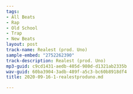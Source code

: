 ```yaml
---
tags:
- All Beats
- Rap
- Old School
- Trap
- New Beats
layout: post
track-name: Realest (prod. Uno)
sample-embed: "2752262390"
track-description: Realest (prod. Uno)
mp3-guid: c9cd1431-aedb-405d-980d-d1321ab2335b
wav-guid: 60ba3904-3adb-489f-a5c3-bc60b8918df4
title: 2020-09-16-1-realestproduno.md

---
```

